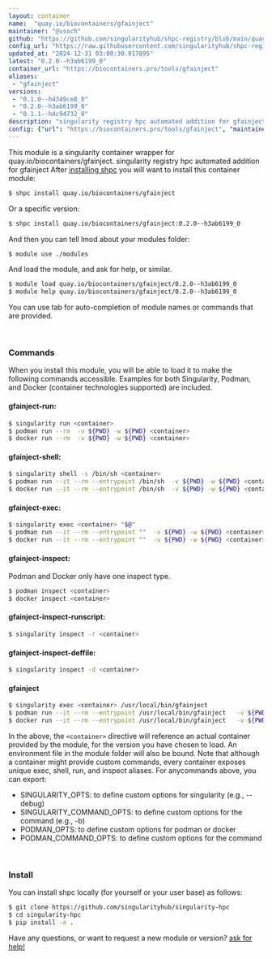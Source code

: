 ```yaml
---
layout: container
name:  "quay.io/biocontainers/gfainject"
maintainer: "@vsoch"
github: "https://github.com/singularityhub/shpc-registry/blob/main/quay.io/biocontainers/gfainject/container.yaml"
config_url: "https://raw.githubusercontent.com/singularityhub/shpc-registry/main/quay.io/biocontainers/gfainject/container.yaml"
updated_at: "2024-12-31 03:00:30.017895"
latest: "0.2.0--h3ab6199_0"
container_url: "https://biocontainers.pro/tools/gfainject"
aliases:
 - "gfainject"
versions:
 - "0.1.0--h4349ce8_0"
 - "0.2.0--h3ab6199_0"
 - "0.1.1--h4c94732_0"
description: "singularity registry hpc automated addition for gfainject"
config: {"url": "https://biocontainers.pro/tools/gfainject", "maintainer": "@vsoch", "description": "singularity registry hpc automated addition for gfainject", "latest": {"0.2.0--h3ab6199_0": "sha256:4d7a89e87f033f2efcdcdab2df348d30a80131b09d332425e243cba699df9941"}, "tags": {"0.1.0--h4349ce8_0": "sha256:3248af85b4a73103eac9b5fa8f5da7f3918377cbf41173c7a900302f68a041cb", "0.2.0--h3ab6199_0": "sha256:4d7a89e87f033f2efcdcdab2df348d30a80131b09d332425e243cba699df9941", "0.1.1--h4c94732_0": "sha256:ff47d7a999f43fcf9c2879ed464c26cc9b4997d7f54c00a778ef695822435234"}, "docker": "quay.io/biocontainers/gfainject", "aliases": {"gfainject": "/usr/local/bin/gfainject"}}
---
```


This module is a singularity container wrapper for quay.io/biocontainers/gfainject.
singularity registry hpc automated addition for gfainject
After [installing shpc](#install) you will want to install this container module:


```bash
$ shpc install quay.io/biocontainers/gfainject
```

Or a specific version:

```bash
$ shpc install quay.io/biocontainers/gfainject:0.2.0--h3ab6199_0
```

And then you can tell lmod about your modules folder:

```bash
$ module use ./modules
```

And load the module, and ask for help, or similar.

```bash
$ module load quay.io/biocontainers/gfainject/0.2.0--h3ab6199_0
$ module help quay.io/biocontainers/gfainject/0.2.0--h3ab6199_0
```

You can use tab for auto-completion of module names or commands that are provided.

<br>

### Commands

When you install this module, you will be able to load it to make the following commands accessible.
Examples for both Singularity, Podman, and Docker (container technologies supported) are included.

#### gfainject-run:

```bash
$ singularity run <container>
$ podman run --rm  -v ${PWD} -w ${PWD} <container>
$ docker run --rm  -v ${PWD} -w ${PWD} <container>
```

#### gfainject-shell:

```bash
$ singularity shell -s /bin/sh <container>
$ podman run --it --rm --entrypoint /bin/sh  -v ${PWD} -w ${PWD} <container>
$ docker run --it --rm --entrypoint /bin/sh  -v ${PWD} -w ${PWD} <container>
```

#### gfainject-exec:

```bash
$ singularity exec <container> "$@"
$ podman run --it --rm --entrypoint ""  -v ${PWD} -w ${PWD} <container> "$@"
$ docker run --it --rm --entrypoint ""  -v ${PWD} -w ${PWD} <container> "$@"
```

#### gfainject-inspect:

Podman and Docker only have one inspect type.

```bash
$ podman inspect <container>
$ docker inspect <container>
```

#### gfainject-inspect-runscript:

```bash
$ singularity inspect -r <container>
```

#### gfainject-inspect-deffile:

```bash
$ singularity inspect -d <container>
```


#### gfainject

```bash
$ singularity exec <container> /usr/local/bin/gfainject
$ podman run --it --rm --entrypoint /usr/local/bin/gfainject   -v ${PWD} -w ${PWD} <container> -c " $@"
$ docker run --it --rm --entrypoint /usr/local/bin/gfainject   -v ${PWD} -w ${PWD} <container> -c " $@"
```



In the above, the `<container>` directive will reference an actual container provided
by the module, for the version you have chosen to load. An environment file in the
module folder will also be bound. Note that although a container
might provide custom commands, every container exposes unique exec, shell, run, and
inspect aliases. For anycommands above, you can export:

 - SINGULARITY_OPTS: to define custom options for singularity (e.g., --debug)
 - SINGULARITY_COMMAND_OPTS: to define custom options for the command (e.g., -b)
 - PODMAN_OPTS: to define custom options for podman or docker
 - PODMAN_COMMAND_OPTS: to define custom options for the command

<br>

### Install

You can install shpc locally (for yourself or your user base) as follows:

```bash
$ git clone https://github.com/singularityhub/singularity-hpc
$ cd singularity-hpc
$ pip install -e .
```

Have any questions, or want to request a new module or version? [ask for help!](https://github.com/singularityhub/singularity-hpc/issues)
